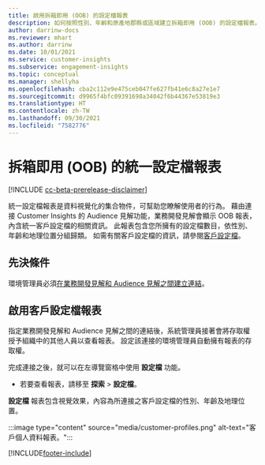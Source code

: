 ```yaml
---
title: 啟用拆箱即用 (OOB) 的設定檔報表
description: 如何按照性別、年齡和原產地郡縣或區域建立拆箱即用 (OOB) 的設定檔報表。
author: darrinw-docs
ms.reviewer: mhart
ms.author: darrinw
ms.date: 10/01/2021
ms.service: customer-insights
ms.subservice: engagement-insights
ms.topic: conceptual
ms.manager: shellyha
ms.openlocfilehash: cba2c112e9e475ceb047fe627fb41e6c8a27e1e7
ms.sourcegitcommit: d9965f4bfc09391698a34042f6b44367e53819e3
ms.translationtype: HT
ms.contentlocale: zh-TW
ms.lasthandoff: 09/30/2021
ms.locfileid: "7582776"
---
```

# <a name="out-of-box-oob-unified-profile-reports"></a>拆箱即用 (OOB) 的統一設定檔報表

[!INCLUDE [cc-beta-prerelease-disclaimer](includes/cc-beta-prerelease-disclaimer.md)]

統一設定檔報表是資料視覺化的集合物件，可幫助您瞭解使用者的行為。 藉由連接 Customer Insights 的 Audience 見解功能，業務開發見解會顯示 OOB 報表，內含統一客戶設定檔的相關資訊。 此報表包含您所擁有的設定檔數目，依性別、年齡和地理位置分組歸類。 如需有關客戶設定檔的資訊，請參閱[客戶設定檔](../audience-insights/customer-profiles.md)。

## <a name="prerequisites"></a>先決條件

環境管理員必須[在業務開發見解和 Audience 見解之間建立連結](integrate-audience-insights-engagement-insights.md)。

## <a name="enable-the-customer-profile-report"></a>啟用客戶設定檔報表

指定業務開發見解和 Audience 見解之間的連結後，系統管理員接著會將存取權授予組織中的其他人員以查看報表。 設定該連接的環境管理員自動擁有報表的存取權。 

完成連接之後，就可以在左導覽窗格中使用 **設定檔** 功能。 

- 若要查看報表，請移至 **探索** > **設定檔**。

**設定檔** 報表包含視覺效果，內容為所連接之客戶設定檔的性別、年齡及地理位置。

:::image type="content" source="media/customer-profiles.png" alt-text="客戶個人資料報表。":::

[!INCLUDE[footer-include](../includes/footer-banner.md)]
